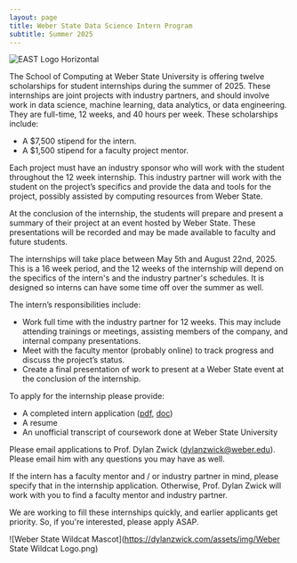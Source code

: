 ```yaml
---
layout: page
title: Weber State Data Science Intern Program
subtitle: Summer 2025
---
```


![EAST Logo Horizontal](https://dylanzwick.com/assets/img/Weber-State-EAST-Horizontal.png)


The School of Computing at Weber State University is offering twelve scholarships for student internships during the summer of 2025. 
These internships are joint projects with industry partners, and should involve work in data science, machine learning, data analytics, or data engineering. 
They are full-time, 12 weeks, and 40 hours per week. These scholarships include:

* A $7,500 stipend for the intern.
* A $1,500 stipend for a faculty project mentor.

Each project must have an industry sponsor who will work with the student throughout the 12 week internship. 
This industry partner will work with the student on the project’s specifics and provide the data and tools for the project, possibly assisted by computing resources from Weber State.

At the conclusion of the internship, the students will prepare and present a summary of their project at an event hosted by Weber State. These presentations will be recorded and may be made available to faculty and future students. 

The internships will take place between May 5th and August 22nd, 2025. This is a 16 week period, and the 12 weeks of the internship will depend on the specifics of the intern's and the industry partner's schedules.
It is designed so interns can have some time off over the summer as well.

The intern’s responsibilities include:

* Work full time with the industry partner for 12 weeks. This may include attending trainings or meetings, assisting members of the company, and internal company presentations. 
* Meet with the faculty mentor (probably online) to track progress and discuss the project’s status.
* Create a final presentation of work to present at a Weber State event at the conclusion of the internship.

To apply for the internship please provide:

* A completed intern application ([pdf](https://drive.google.com/file/d/10wp2KVrtt50Bg2uFXssntsfktPMXfjcX/view?usp=sharing), [doc](https://docs.google.com/document/d/1V2mWTrti3P85p_Q7D-RjpygXC_WPEsnm/edit?usp=drive_link&ouid=111673645041241607360&rtpof=true&sd=true))
* A resume
* An unofficial transcript of coursework done at Weber State University

Please email applications to Prof. Dylan Zwick (dylanzwick@weber.edu). Please email him with any questions you may have as well.

If the intern has a faculty mentor and / or industry partner in mind, please specify that in the internship application. Otherwise, Prof. Dylan Zwick will work with you to find a faculty mentor and industry partner.

We are working to fill these internships quickly, and earlier applicants get priority. So, if you're interested, please apply ASAP.

 ![Weber State Wildcat Mascot](https://dylanzwick.com/assets/img/Weber State Wildcat Logo.png)
